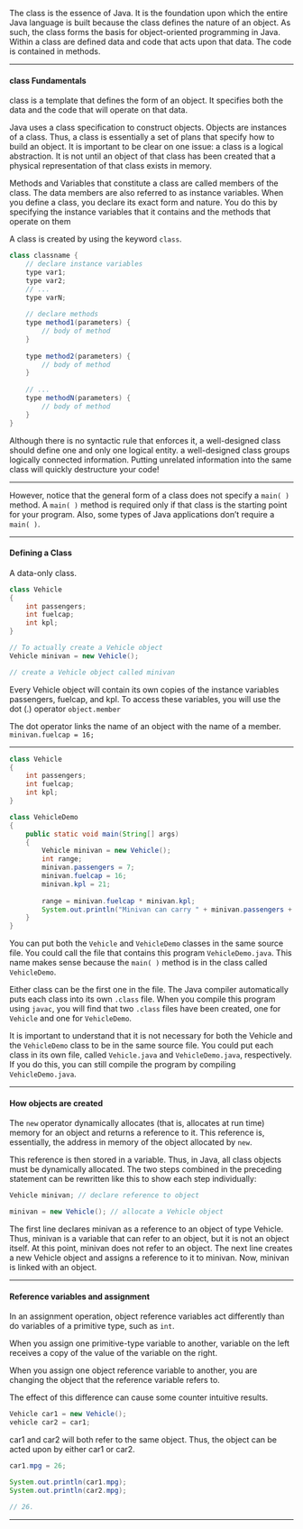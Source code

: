 The class is the essence of Java. It is the foundation upon which the entire Java language is built because the class defines the nature of an object. As such, the class forms the basis for object-oriented programming in Java. Within a class are defined data and code that acts upon that data. The code is contained in methods.

____

#### class Fundamentals

class is a template that defines the form of an object. It specifies both the data and the code that will operate on that data. 

Java uses a class specification to construct objects. Objects are instances of a class. Thus, a class is essentially a set of plans that specify how to build an object. It is important to be clear on one issue: a class is a logical abstraction. It is not until an object of that class has been created that a physical representation of that class exists in memory.

Methods and Variables that constitute a class are called members of the class. The data members are also referred to as instance variables. When you define a class, you declare its exact form and nature. You do this by specifying the instance variables that it contains and the methods that operate on them

A class is created by using the keyword `class`.

```java
class classname {
	// declare instance variables
	type var1;
	type var2;
	// ...
	type varN;
	
	// declare methods
	type method1(parameters) {
		// body of method
	}
	
	type method2(parameters) {
		// body of method
	}
		
	// ...
	type methodN(parameters) {
		// body of method
	}
}
```

Although there is no syntactic rule that enforces it, a well-designed class should define one and only one logical entity.	a well-designed class groups logically connected information. Putting unrelated information into the same class will quickly destructure your code!

___

However, notice that the general form of a class does not specify a `main( )` method. A `main( )` method is required only if that class is the starting point for your program. Also, some types of Java applications don’t require a `main( )`.

___

#### Defining a Class

A data-only class.
```java
class Vehicle
{
	int passengers;
	int fuelcap;
	int kpl;
}

// To actually create a Vehicle object
Vehicle minivan = new Vehicle(); 

// create a Vehicle object called minivan
```

Every Vehicle object will contain its own copies of the instance variables passengers, fuelcap, and kpl. To access these variables, you will use the dot (.) operator `object.member` 

The dot operator links the name of an object with the name of a member.
`minivan.fuelcap = 16;`

___

```java
class Vehicle
{
	int passengers;
	int fuelcap;
	int kpl;
}

class VehicleDemo
{
	public static void main(String[] args)
	{
		Vehicle minivan = new Vehicle();
		int range;
		minivan.passengers = 7;
		minivan.fuelcap = 16;
		minivan.kpl = 21;
		
		range = minivan.fuelcap * minivan.kpl;
		System.out.println("Minivan can carry " + minivan.passengers + " with a range of " + range);
	}
}
```

You can put both the `Vehicle` and `VehicleDemo` classes in the same source file. You could call the file that contains this program `VehicleDemo.java`. This name makes sense because the `main( )` method is in the class called `VehicleDemo`.

Either class can be the first one in the file.  The Java compiler automatically puts each class into its own `.class` file. When you compile this program using `javac`, you will find that two `.class` files have been created, one for `Vehicle` and one for `VehicleDemo`. 

It is important to understand that it is not necessary for both the Vehicle and the `VehicleDemo` class to be in the same source file. You could put each class in its own file, called `Vehicle.java` and `VehicleDemo.java`, respectively. If you do this, you can still compile the program by compiling `VehicleDemo.java`.

____

#### How objects are created

The `new` operator dynamically allocates (that is, allocates at run time) memory for an object
and returns a reference to it. This reference is, essentially, the address in memory of the object allocated by `new`. 

This reference is then stored in a variable. Thus, in Java, all class objects must be dynamically allocated. The two steps combined in the preceding statement can be rewritten like this to show each step individually:

```java
Vehicle minivan; // declare reference to object

minivan = new Vehicle(); // allocate a Vehicle object
```
The first line declares minivan as a reference to an object of type Vehicle. Thus, minivan is a variable that can refer to an object, but it is not an object itself. At this point, minivan does not refer to an object. The next line creates a new Vehicle object and assigns a reference to it to minivan. Now, minivan is linked with an object.

____

#### Reference variables and assignment

In an assignment operation, object reference variables act differently than do variables of a primitive type, such as `int`. 

When you assign one primitive-type variable to another, variable on the left receives a copy of the value of the variable on the right. 

When you assign one object reference variable to another, you are changing the object that the reference variable refers to.

The effect of this difference can cause some counter intuitive results.

```java
Vehicle car1 = new Vehicle();
vehicle car2 = car1;
```

car1 and car2 will both refer to the same object. Thus, the object can be acted upon by either car1 or car2.

```java
car1.mpg = 26;

System.out.println(car1.mpg);
System.out.println(car2.mpg);

// 26.
```

____
